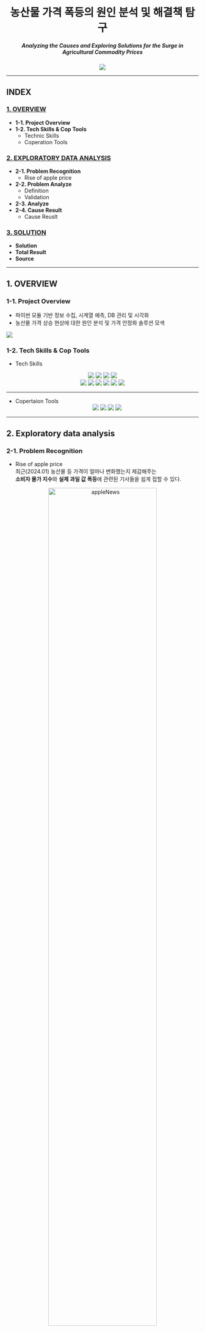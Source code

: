 
# <div align="center"> 농산물 가격 폭등의 원인 분석 및 해결책 탐구</div>


##### <div align="center">Analyzing the Causes and Exploring Solutions for the Surge in Agricultural Commodity Prices</div>

<p align="center">
<img src="https://github.com/user-attachments/assets/1fd04240-5c12-4fb7-8970-28fb54d4dafd" >
</p>

---

## **INDEX**

### [1. OVERVIEW](#1-overview)
* **1-1. Project Overview**
* **1-2. Tech Skills & Cop Tools**
    * Technic Skills
    * Coperation Tools

### [2. EXPLORATORY DATA ANALYSIS](#2-exploratory-data-analysis)
* **2-1. Problem Recognition**
  * Rise of apple price
* **2-2. Problem Analyze**
  * Definition
  * Validation
* **2-3. Analyze**
* **2-4. Cause Result**
  * Cause Reuslt

### [3. SOLUTION](#3-solution)
* **Solution**
* **Total Result**
* **Source**

---  


## 1. OVERVIEW
### 1-1. Project Overview
  
* 파이썬 모듈 기반 정보 수집, 시계열 예측, DB 관리 및 시각화
* 농산물 가격 상승 현상에 대한 원인 분석 및 가격 안정화 솔루션 모색

<img src="https://raw.githubusercontent.com/JangHyeongJun-0523/EDA_Project/main/AutoFarmingFlowChart.webp"> 

### 1-2. Tech Skills & Cop Tools
* Tech Skills
<div align=center> 
    <img src="https://img.shields.io/badge/python-3776AB?style=for-the-badge&logo=python&logoColor=white"> 
    <img src="https://img.shields.io/badge/jupyter-F37626?style=for-the-badge&logo=jupyter&logoColor=white"> 
    <img src="https://img.shields.io/badge/mysql-4479A1?style=for-the-badge&logo=mysql&logoColor=white"> 
    <img src="https://img.shields.io/badge/amazonaws-232F3E?style=for-the-badge&logo=amazonaws&logoColor=white">
    <br>
    <img src="https://img.shields.io/badge/prophet-6236FF?style=for-the-badge&logo=prophet&logoColor=white">
    <img src="https://img.shields.io/badge/folium-77B829?style=for-the-badge&logo=folium&logoColor=white">
    <img src="https://img.shields.io/badge/pandas-150458?style=for-the-badge&logo=pandas&logoColor=white">
    <img src="https://img.shields.io/badge/numpy-013243?style=for-the-badge&logo=numpy&logoColor=white">
    <img src="https://img.shields.io/badge/selenium-43B02A?style=for-the-badge&logo=selenium&logoColor=white">
    <img src="https://img.shields.io/badge/beautifulsope-150458?style=for-the-badge&logo=beautifulsope&logoColor=white">
    <br>
    <hr>
</div>

* Copertaion Tools
  <div align=center> 
    <img src="https://img.shields.io/badge/git-F05032?style=for-the-badge&logo=git&logoColor=white">
    <img src="https://img.shields.io/badge/github-181717?style=for-the-badge&logo=github&logoColor=white">
    <img src="https://img.shields.io/badge/slack-4A154B?style=for-the-badge&logo=slack&logoColor=white">
    <img src="https://img.shields.io/badge/figjam-F24E1E?style=for-the-badge&logo=figma&logoColor=white">
</div>


---
##  2. Exploratory data analysis

###  2-1. Problem Recognition
* Rise of apple price <br/>
최근(2024.01) 농산물 등 가격이 얼마나 변화했는지 체감해주는 <br/>
<b>소비자 물가 지수</b>와 <b>실제 과일 값 폭등</b>에 관련된 기사들을 쉽게 접할 수 있다. 

<div align=center> 
  <img src="https://github.com/addinedu-ros-5th/eda-repo-2/assets/70615068/bd16d942-f005-4c98-a0f8-389af876bcbe" alt="appleNews" style="width:75%;">

  2024년 1분기 뉴스 발췌
</div> 

### 2-2. Problem Anaylze
* Definition <br/>
이번 프로젝트에서는 물가 상승 폭 급상승이 아닌 사과, 배 등 **농산물 가격 상승 현상에 대한 분석**을 문제 대상으로 설정했다.<br/>

* Validation <br/>
우선적으로 물가 상승세에 맞춰 과일 값이 폭등하였는지를 분석하고자 한다. <br/>
**소비자 물가**와 **과실류 기여도**를 확인하여 사과값 폭등을 문제로 인식하고, 유효한 의미가 있는지를 판단했다.
<br> <br/>

### 2-3. Anaylze

##### **(1). 10년간 전국 소비자 물가 지수 및 과일 물가 지수 [1]**
  - 2014년부터 2023년까지 전국 소비자 물가 및 과일 물가 지수 추이 시각화
  - 기준: 2020년 (=100) <br/>

<p align="center">
          <img src="https://github.com/addinedu-ros-5th/eda-repo-2/assets/113625699/453626f2-f349-4156-b985-d491da65aff7" alt="Image 1" style="width:49%;">
          <img src="https://github.com/addinedu-ros-5th/eda-repo-2/assets/113625699/8f812169-5511-448b-8aca-daa654f7d1b8" alt="Image 2" style="width:49%;">
</p>  
  
2019년 이후 전체적인 물가 지수 추이가 매년 우상향을 보이고 있다. <br/>
특히, 2020년 이후로는 소비자 물가 지수와 과일 물가 지수 증가율(%)이 매년 증가했고 <br/>
작년(2023년) 기준 가장 큰 증가율(**약 12%**)을 기록했다. <br/>
<br/>
 

##### **(2). 채소 및 과일 품목별 물가 증가율 상위 5위 누적 빈도수 [1]**
- 최근 9년간(2015년~2023년) 채소 및 과일 물가 상승 누적 상위 5개 품목 시각화 <br/>

<p align="center">
  <img src="https://github.com/addinedu-ros-5th/eda-repo-2/assets/113625699/6a9dc61b-4f1f-4737-a34f-4f66efb04062" alt="Image 1" style="width:49%;">
  <img src="https://github.com/addinedu-ros-5th/eda-repo-2/assets/113625699/f8c6eadf-a7c6-4446-9b5c-3669ef101bfc" alt="Image 2" style="width:49%;">
</p>

- 채소별 상위 품목: **무, 감자, 당근, 배추, 양파** 등 
- 과일별 상위 품목: **귤, 사과, 수박, 감, 배** 등
<br/>
  
##### **(3). 2023 분기별 농산물 물가 증감률 [1]**
- 기준: 2020년(**100**)
- 예시: 2023년 1분기<br/>
  
<p align="center">
  <img src="https://github.com/addinedu-ros-5th/eda-repo-2/assets/163802905/f35dbf27-bb32-4d08-990c-5d45c3147d63" alt="Image 1" style="width:45%;">
</p>

- 분기별 농산물 물가 증감률 상위 2위 품목 
  * 1분기 : **당근**(52%), 양파(40%)
  * 2분기 : **양파**(34%), 당근(32%)
  * 3분기 : **사과**(37%), 귤(30%)
  * 4분기 : **사과**(62%), 복숭아(44%)
<br/>
  
##### **(4). 국산 과일 가격 인상 시각화 [2]**
- 해당연도: 2023 ~ 2024년
      
<p align="center">
  <img src="https://github.com/addinedu-ros-5th/eda-repo-2/assets/163802905/7534f4fe-ffbc-4c4e-8848-833d5f15411e" alt="Image 2" style="width:52%;">
</p>

- 해당연도: 2023년 vs 2024년 2월<br/>

 | |배|단감|사과|참다래(국내산 키위)|
|:------:|:---:|:---:|:---:|:---:|
|**2023년(원)**|26,943|11,902|22,956|9,049|
|**2024년 2월(원)**|41,379|21,505|29,259|10,263|
|**증감(원)**|+14,436|+9,603|+6,303|+1,214|


위 두 그래프를 통해 2023년 과실류 품목 중 **물가 및 가격 상승면**에서 **사과**가 상위품목에 속함을 확인했다. <br/>
이와 더불어 쉽게 접할 수 있는 **배, 단감** 등에 대한 가격도 인상됨을 확인했다. <br/>
이에 착안하여 과실류 물가 및 가격 변화가 **대체상품 구매** 등 새로운 구매 형태로의 영향을 소비자에게 끼쳤는지 분석하기 위해 <br/>
**물가 상승에 따른 과실 소비 시장**을 분석하였다. <br/>

##### **Ps. 과실류 가격 증가가 소비자 구매에 끼친 영향력 분석**
    
* **생과일 vs 냉동과일(딸기), 생과일 vs 건조과일(사과) 수입 물량 추이 [3], [4], [5], [6]**
  - 해당연도: 2015~2023년

<p align="center">
  <img src="https://github.com/addinedu-ros-5th/eda-repo-2/assets/113625699/ce8154c9-5e1d-4b62-b6b3-1e02133584f7" alt="Image 1" style="width:55%;">
  <img src="https://github.com/addinedu-ros-5th/eda-repo-2/assets/113625699/24e10851-f9b0-4699-a09e-065744758cb6" alt="Image 2" style="width:35%;">
</p>

과실류 품목에 대한 소비 시장 분석을 최근 9년치 대체 과실(**건조 사과, 냉동 딸기**)수입 물량을 통해 간접적으로 분석했다. <br/>
- **생사과 vs 건조사과** 수입량 비교 결과
    - 2021년부터 생사과 수입제한
    - 동일연도 부터 건조사과 > 생 사과 수입 양상 지속
    - 작년(2023년) 건조 사과 최대 수입량 갱신(**약 8.8t**) 
- **생딸기 vs 냉동딸기** 수입량 비교 결과
    - 2019년부터 생딸기 수입제한
    - 동일연도부터 냉동 딸기 지속적 수입 증가(2021년: 약 9000t, 2022년: 약 12200t, 2023년: 약 12700t)
    - 작년(2023년) 냉동 딸기 최대 수입량 갱신(**약 12700t**)

<br/>

### 2-4. Casue Result

- 생과일 수입 억제와 대조적인 냉동 및 건조 과일 수입 촉진으로 <br/>
과실류 소비 시장에서의의 **대체 과일 공급량 증가**를 확인할 수 있다. <br/>
- 하지만, 대체 과일 소비가 현 과일 값 문제에 대한 장기적인 해결책은 아니라고 판단했다. <br/> 
- **과일 값 폭등 현상**에 대한 이유로 **수요량을 따라가지 못하는 생산량 감소**를 내세웠다. <br/>

- 조사 결과 생산량 감소의 원인으로 아래 2가지 근거가 뒷받침했다.
  - 1.**고령화 및 농가 인구 감소**
  - 2.**이상기후로 인한 재배면적 감소**

#### **(1). 고령화 및 농가 인구 감소**
* **(1)-1. 연령별 인구수 통계 그래프[7]**
    - 해당연도: 1960 ~ 2024년
    - 영유아부터 노년까지 인구수 조사

<p align="center">
  <img src="https://github.com/addinedu-ros-5th/eda-repo-2/assets/163129674/a1bf842e-57d9-4125-ba4a-9e53394e62c5" alt="Image 1" style="width:55%;">
</p>

- 1960년 이후 인구수는 지속적인 증가 추세를 보였다.<br/>
  - 1960년대(**약 2500만명**), 2020년대(**약 5000만명**)<br/>
- 그러나 시간 흐름에 따라 특정 연령별 인구수는 감소 추세를 보였다.<br/>
  - **영유아 ~ 청년층**은 1980년대 이후 지속적으로 감소했다.<br/>
  - 이와 대조적으로 **중년 ~ 노년층**은 동일기간 동안 증가했다.<br/>

<br> <br/>

* **(1)-2. 농가 인구수 감소와 65세 이상 고령인구비율 그래프 유사성[8], [9]**
    - 해당연도: 2013 ~ 2022년
    - 행정구역 단위: 전국
  
<p align="center">
  <img src="https://github.com/addinedu-ros-5th/eda-repo-2/assets/163129674/1da46e5f-fd99-4259-b613-fd30f3cbf330" alt="Image 2" style="width:55%;">
</p>

- 전국 농가 인구수는 2010년대 이후 2022년까지 계속 감소 추세를 보였다.<br/>
  - 2022년 역대 최저 농가인구수 기록(**약 200만명**)<br/>
- 이와 대조적으로 동일기간 동안 인구비율에서 65세 이상이 차지하는 비중은 계속 증가 추세를 보였다.<br/>
  - 2022년 역대 최고 65세 이상 인구 비율 기록(**약 50%**)<br/>
- 특히 2020년 이후 **전국 농가 인구수가 가장 가파른 기울기로 감소**한 반면<br/>
  **인구비율에서 65세 이상 비중은 가장 가파른 기울기로 증가**했다.<br/>
- 이를 통해, 최근 전국 농가 인구수 변화와 전체 인구 비율에서의 65세 비중 변화간의 유사성이 있음을 관찰할 수 있다.

<br> <br/>

* **(1)-3. 1차 산업 숙련 종사자수 통계[10]**
    - 해당연도: 2004 ~ 2017년

<p align=center> 
  <img src="https://github.com/addinedu-ros-5th/eda-repo-2/assets/163129674/4ec810b3-bebc-4bcb-b36b-fa5f586df9fc" alt="appleNews" style="width:55%;">
</p> 

- 최근 10년간 1차 산업 숙련 종사자 수가 감소 추세를 보였다.<br/>
  - **숙련 종사자**: 전문적 기술이 필요한 직무 종사자<br/>
- 2004년 **약 1800명**인 농업 관련 1차 산업 종사자 수는 2017년 **약 1200명**으로 감소했는데<br/>
마지막 집계시점이 2017년 인것을 고려하면 더 감소할 것으로 예상된다.<br/>

<br> <br/>

#### **(2). 이상기후로 인한 재배면적 감소**
* **(2)-1. 권역별 논밭 경지면적 변화[11]**
    - 해당연도: 2014 ~ 2023년
    - 행정구역 단위: 전국

<p align="center">
  <img src="https://github.com/addinedu-ros-5th/eda-repo-2/assets/108911726/890e1529-7cc8-4b50-a101-ad2468989df5" alt="Image 1" style="width:45%;">
</p>

- 최근 10년간 권역별 논밭 경지면적은 하락세를 보였다.<br/>
  - 2023년 기준 **경상권,호남권,충청권**에서 가장 큰 하락세를 보였다.<br/>
<br> <br/>
* **(2)-2. 23년도 가격 증감률이 높은 품목 3종류의 재배면적 비교[12],[13]**
    - 해당연도: 1990 ~ 2023년
    - 행정구역 단위: 전국
<p align="center">
    <img src="https://github.com/addinedu-ros-5th/eda-repo-2/assets/108911726/8c578c05-2b0e-44e7-bb6d-103aade17e1b" alt="pear" style="width:55%;">
</p>

- **배**는 2000년 이후로 전국적 **하락세**를 보였다.<br/>

<p align="center">
    <img src="https://github.com/addinedu-ros-5th/eda-repo-2/assets/108911726/7b17a64d-f15c-4360-90a5-b9623db7ecb1" alt="apple" style="width:55%;">
</p>

- **사과**는 2020년 이후로 남부(**경상권**)은 **하락세**, 북부(**강원권**)은 **상승세**를 보였다.<br/>
    - 단위면적당 재배 농지의 **최대 하락세**는 **경상권**이다.<br/>

<p align="center">
    <img src="https://github.com/addinedu-ros-5th/eda-repo-2/assets/108911726/dd7712df-31eb-4077-8124-a3b2ee422ce6" alt="onion" style="width:55%;">
</p>

- **양파**는 2020년 이후로 남부(**호남권&경상권**)은 **하락세**, 북부(**수도권&강원권**)은 **상승세**를 보였다.<br/>
<br> <br/>
* **(2)-3. 사과 & 양파 재배면적의 변화율 분석[12],[13]**
    - 해당연도: 사과(1990 ~ 2023년), 양파(2010 ~ 2023년) 
    - 행정구역 단위: 사과(강원권&경상권), 양파(수도권&강원권)

<p align="center">
  <img src="https://github.com/addinedu-ros-5th/eda-repo-2/assets/108911726/29644ffe-e0f1-412c-9d46-8c4d681749de" alt="Image 1" style="width:49%;">
  <img src="https://github.com/addinedu-ros-5th/eda-repo-2/assets/108911726/e6f52c1f-b11b-4f52-bdea-01a0b87704bb" alt="Image 1" style="width:47%;">
</p>

- 사과 및 양파의 재배면적이 남부 권역에 비해 북부 권역이 **상승세**를 보였다.<br/>
  - 재배지역의 '**북상**'을 확인<br/>

- 재배지역 **북상**의 원인으로 **연평균 기온 상승**이 있음을 예상했다.<br/>
<br> <br/>
* **(2)-4. 농산물 재배 지역의 북상 : 연평균 기온 상승 및 시계열 예측[14], [15]**
    - 해당연도: 1980 ~ 2023년
    - 행정구역 단위: 전국
<p align="center">
  <img src="https://github.com/addinedu-ros-5th/eda-repo-2/assets/108911726/63582075-cbd1-475f-b08b-85710fbc4464" alt="Image 1" style="width:48%;">
  <img src="https://github.com/addinedu-ros-5th/eda-repo-2/assets/108911726/ee8f64cb-4468-4576-8bbb-4ac93f9eb2ed" alt="Image 1" style="width:51%;">
</p>

- 1980년 이후부터 연평균 기온은 **상승세**를 보였다.<br/>
  - 2023년에 최대치 기록(13.9도)<br/>

- 1905년부터 118개의 연평균 기온 데이터를 토대로 시계열 예측한 결과, **지속적인 기온 상승**을 보였다.<br/>

<br> <br/>
#### Analyze Result
→ 고령화 및 농가 인구 감소는 노동력 감소를 나타내고,
    이상기후로 인한 재배면적 감소는 직접적인 생산량 감소를 나타낸다.<br/>

<br> <br/>

## 3. Solution

### "Smart Farm"
- 앞서 분석한 **농업 노동력 감소 및 재배면적 감소**에 대한 해결책들 중 하나로 **스마트팜**을 제시한다.<br/>
- 이는 **시간과 공간의 무제약**을 원칙으로 정보통신기술(ICT)을 활용해 작물의 생육환경을 관측하고 최적의 상태로 관리하는 과학 기반의 농업방식이다.
- 또한, 빅데이터 기술과 결합해 최적화된 생육환경 제공, 수확량 예측 등 생산 및 관리 시스템에서 최적화된 의사결정을 가능하게 한다. 
- 현재는 스마트팜 도입 초기 단계로 정부에서 2019년 이후부터 적극적으로 권장하며, 이를 통해 **노동시간 감소 및 농산물 생산량 증가** 등을 목표로 한다.


**스마트팜 제시 근거 [16], [17]**
* **1. 구글 트랜드 분석 통한 관심도 변화**
    - 해당연도: 2021년 12월 1일~2024년 3월 21일
 
<p align="center">
  <img src="https://github.com/addinedu-ros-5th/eda-repo-2/assets/113625699/dbb74260-62a7-494a-be47-789b11896893" alt="Image 1" style="width:45%;">
</p>

구글 트랜드 분석을 통해 웹상에서 **'스마트팜'** 단어에 대한 관심도를 관측할 수 있다. <br/>
'스마트팜' 단어 월별 검색 횟수 상위 5개를 살펴본 결과, **2022년 이후** 높은 관심을 보임을 알 수 있다. <br/>
    - 2022년 5월(**448회**), 2023년 4월(**404회**), 2022년 10월(**399회**), 2022년 7월(**365회**), 2023년 3월(**346회**) <br/>

* **2. 스마트팜 효용성 정량평가 결과**
* **(1)- 농작물 생산량**
    - 집계연도: 2020~2021년
    - 생산량 단위면적당 생산량(kg/3.3m^2)
  
<p align="center">
  <img src="https://github.com/addinedu-ros-5th/eda-repo-2/assets/70615068/209df21e-4ae3-4b8f-a9ae-06348246e4ca" alt="Image 1" style="width:25%;">
</p>

- 스마트팜 운영에 따른 연차별 농작물 생산량이 스마트팜 도입 이후 증가했다. <br/>
- 특히, 3년차인 2021년에 **최대 11.55%** 증가했다.

* **(2)- 농업소득**
    - 집계연도: 2020~2021년
    - 생산량 단위면적당 생산량(x만원/3.3m^2)
  
<p align="center">
  <img src="https://github.com/addinedu-ros-5th/eda-repo-2/assets/70615068/dfd95f98-a5e3-4125-9dbc-f49154889da7" alt="Image 2" style="width:25%;">
</p>

- 스마트팜 운영에 따른 연차별 순이익이 스마트팜 도입 이후 증가했다. <br/>
- 특히 2021년에 **신규 스마트팜 농가 증가률**이 **최대 47.31%** 이르렀다. <br/>
  
### Total Result
- 소비자 물가 지수 상승과 견주어 최근 과일값 폭등에 대해 분석 결과 <br/>
전반적인 수요량 대비 **공급량 감소**가 원인이었다.
- 이는 **고령화 및 농가 인구 감소, 이상기후로 인한 재배면적 감소**가 주된 원인이 되었다.
- 전국 농가 인구층에서 **65세 이상**이 높은 비중을 차지했고 **농업 관련 숙련 종사자 수 감소**를 확인했다.
- 또한, 연평균 기온 변화 분석 결과 재배면적의 감소와 북상으로 인한 **재배적지 감소**를 확인했다. 
- 위 문제들의 해결방안들 중 하나로 **스마트팜**을 잠재적인 솔루션으로 채택했고 그에 대한 수요가 증가하고 있음을 확인했다.
- 특히, 농림축산식품부에서는 스마트팜을 **정량평가 대상**으로 지정하고 관련된 제도 및 프로그램을 통해 농산물 생산성 증대를 목표로 하고 있다.
- 따라서, 스마트팜에 대한 제도적 확산과 구제적인 교육 프로그램 수립을 통한 과학 기반의 농업이 **노동 시간 감소와 생산량 증대**를 이끌 것으로 전망된다.  


### Source
- 1: [통계청, 품목별 소비자물가지수(2023년 전년동분기)](https://kosis.kr/statHtml/statHtml.do?orgId=101&tblId=DT_1J22112&conn_path=I2)

- 2: [농산물유통정보, 3월 25일 기준 소매가격(페이지 업데이트로 인해 변동사항 있음)](https://www.kamis.or.kr/customer/main/main.do)

- 3:[한국무역통계진흥원,생딸기, 검색순서:과실·견과류→0810→081010→[0810100000]](https://www.bandtrass.or.kr/customs/total.do?command=CUS001View&viewCode=CUS00201)

- 4:[한국무역통계진흥원, 냉동딸기, 검색순서: 과실·견과류→0811→081110→[0811100000]](https://www.bandtrass.or.kr/customs/total.do?command=CUS001View&viewCode=CUS00201)

- 5: [한국무역통계진흥원, 생사과, 검색순서:과실·견과류→0808→080810→[0808100000]](https://www.bandtrass.or.kr/customs/total.do?command=CUS001View&viewCode=CUS00201)

- 6: [한국무역통계진흥원,  건조사과, 검색순서:과실·견과류→0813→081330→[0813300000]](https://www.bandtrass.or.kr/customs/total.do?command=CUS001View&viewCode=CUS00201)

- 7: [통계청. 『[장래인구]성 및 연령별 추계인구/전국) 1960-2023』](https://kosis.kr/statHtml/statHtml.do?orgId=101&tblId=DT_1BPA001&vw_cd=MT_ZTITLE&[…]th=MT_ZTITLE&path=%252FstatisticsList%252FstatisticsListIndex.do)

- 8: [통계청. 『고령인구비율(시도/시/군/구) 2000-2023』](https://kosis.kr/statHtml/statHtml.do?orgId=101&tblId=DT_1YL20631&conn_path=I2) 

- 9: [통계청. 『[농가인구수]행정구역별 농가인구』](https://kosis.kr/statHtml/statHtml.do?orgId=101&tblId=DT_1EA1011&vw_cd=MT_ZTITLE&[…]th=MT_ZTITLE&path=%252FstatisticsList%252FstatisticsListIndex.do)

- 10: [통계청. 『1차 산업숙련 종사자수』](https://kosis.kr/statHtml/statHtml.do?orgId=101&tblId=DT_1DA7C08S&vw_cd=MT_ZTITLE&list_id=B17A&scrId=&seqNo=&lang_mode=ko&obj_var_id=&itm_id=&conn_path=MT_ZTITLE&path=%252FstatisticsList%252FstatisticsListIndex.do)

- 11: [통계청.『전국(도별) 논밭별 경지면적』](https://kosis.kr/statHtml/statHtml.do?orgId=101&tblId=DT_1EB001&conn_path=I2)

- 12: [통계청,『농작물생산조사 과실생산량(사과 및 배) 1990-2023』](https://kosis.kr/statHtml/statHtml.do?orgId=101&tblId=DT_1ET0292&conn_path=I2)
  
- 13: [통계청,『농작물생산조사 채소생산량(조미채소_양파) 1990-2023』](https://kosis.kr/statHtml/statHtml.do?orgId=101&tblId=DT_1ET0291&conn_path=I2)

- 14: [기상청.『전국 기후변화 시나리오』](http://www.climate.go.kr/home/CCS/regionclimate/main_view.html)

- 15: [기상청 날씨누리.『과거관측-일별자료-』](https://www.weather.go.kr/w/obs-climate/land/past-obs/obs-by-day.do?stn=108&yy=2005&mm=3&obs=1)

- 16: [스마트팜 구글 트랜드 분석](https://trends.google.com/trends/explore?date=2020-02-20%202024-03-20&geo=KR&q=%EC%8A%A4%EB%A7%88%ED%8A%B8%ED%8C%9C)

- 17: [농림축산식품부.(2023). ***『스마트농업 실태조사』*** n.p.: 농림축산식품부. pp121-122](https://www.smartfarmkorea.net/file/download.do;jsessionid=AK3Mg84InUsxoe9loLVYtG4Dsi1LPJh9DsX7YRkkCdLy1wVazSOSFqg2ag3I8a2s.ICTfusionwas2_servlet_smffront?fileId=3365&type=BBS)
